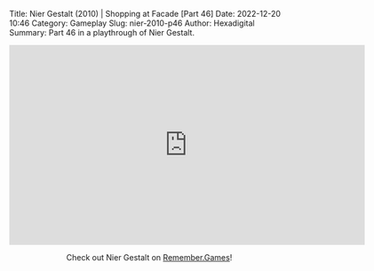 Title: Nier Gestalt (2010) | Shopping at Facade [Part 46]
Date: 2022-12-20 10:46
Category: Gameplay
Slug: nier-2010-p46
Author: Hexadigital
Summary: Part 46 in a playthrough of Nier Gestalt.

<center><iframe src="https://www.youtube.com/embed/GlBE-0Hf_Jc?feature=oembed" allow="accelerometer; autoplay; encrypted-media; gyroscope; picture-in-picture" width="640" height="360" frameborder="0"></iframe>

Check out Nier Gestalt on [Remember.Games](https://remember.games/game/2307/nier/)!</center>

